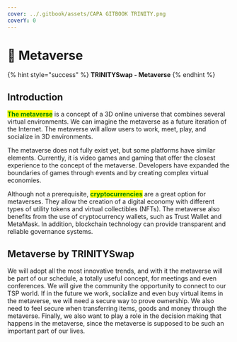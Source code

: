 ```yaml
---
cover: ../.gitbook/assets/CAPA GITBOOK TRINITY.png
coverY: 0
---
```


# 💠 Metaverse

{% hint style="success" %}
**TRINITYSwap - Metaverse**
{% endhint %}

## Introduction

<mark style="color:green;">**The metaverse**</mark> is a concept of a 3D online universe that combines several virtual environments. We can imagine the metaverse as a future iteration of the Internet. The metaverse will allow users to work, meet, play, and socialize in 3D environments.

The metaverse does not fully exist yet, but some platforms have similar elements. Currently, it is video games and gaming that offer the closest experience to the concept of the metaverse. Developers have expanded the boundaries of games through events and by creating complex virtual economies.

Although not a prerequisite, <mark style="color:green;">**cryptocurrencies**</mark> are a great option for metaverses. They allow the creation of a digital economy with different types of utility tokens and virtual collectibles (NFTs). The metaverse also benefits from the use of cryptocurrency wallets, such as Trust Wallet and MetaMask. In addition, blockchain technology can provide transparent and reliable governance systems.

## Metaverse by TRINITYSwap

We will adopt all the most innovative trends, and with it the metaverse will be part of our schedule, a totally useful concept, for meetings and even conferences. We will give the community the opportunity to connect to our TSP world. If in the future we work, socialize and even buy virtual items in the metaverse, we will need a secure way to prove ownership. We also need to feel secure when transferring items, goods and money through the metaverse. Finally, we also want to play a role in the decision making that happens in the metaverse, since the metaverse is supposed to be such an important part of our lives.

